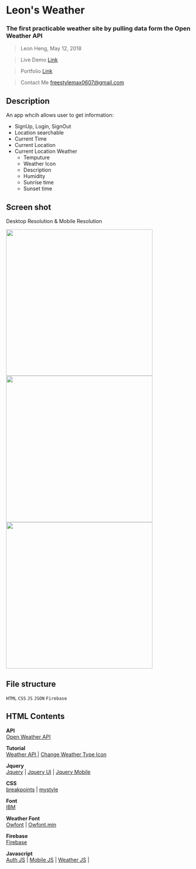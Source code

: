 # Leon's Weather 
### The first practicable weather site by pulling data form the Open Weather API
> Leon Heng, May 12, 2018 

> Live Demo <a href="https://www.fstyle67.com/Fstyle67/mid012/index_mobile.html">Link</a>

> Portfolio <a href="https://www.fstyle67.com/Fstyle67/index.html">Link</a>

> Contact Me <freestylemax0607@gmail.com>


## Description
An app whcih allows user to get information:
+ SignUp, Login, SignOut
+ Location searchable
+ Current Time
+ Current Location
+ Current Location Weather
  - Temputure
  - Weather Icon
  - Description
  - Humidity
  - Sunrise time
  - Sunset time

## Screen shot  
<p>Desktop Resolution & Mobile Resolution</p>

<img src="https://www.fstyle67.com/Fstyle67/m14_img/01.png" height="400px"> <img src="https://www.fstyle67.com/Fstyle67/m14_img/02.png" height="400px">  <img src="https://www.fstyle67.com/Fstyle67/m14_img/03.png" height="400px">


## File structure
`HTML` `CSS` `JS` `JSON` `Firebase`
## HTML Contents 
<b>API</b><br>
<a href="https://openweathermap.org/api"> Open Weather API </a>

<b>Tutorial</b><br>
<a href="https://www.youtube.com/watch?v=KT6Jaxl0JM4&t=850ss"> Weather API </a> |
<a href="https://websygen.github.io/owfont/"> Change Weather Type Icon </a>

<b>Jquery</b><br>
  <a href="https://code.jquery.com/jquery-1.12.4.js">Jquery</a> |
  <a href="https://code.jquery.com/ui/1.12.1/jquery-ui.js">Jquery UI</a> |
  <a href="https://code.jquery.com/mobile/1.4.5/jquery.mobile-1.4.5.min.css">Jquery Mobile</a> 

<b>CSS</b><br>
  <a href="https://github.com/LeonYFH/Current_Weather/blob/master/mid013/css/breakpoint.css">breakpoints</a> |
  <a href="https://github.com/LeonYFH/Current_Weather/blob/master/mid013/css/mystyle.css">mystyle</a>

<b>Font</b><br>
  <a href="https://fonts.googleapis.com/css?family=IBM+Plex+Sans">IBM</a>

<b>Weather Font</b><br>
  <a href="https://github.com/LeonYFH/Current_Weather/blob/master/mid013/css/owfont-regular.css">Owfont</a> |
  <a href="https://github.com/LeonYFH/Current_Weather/blob/master/mid013/css/owfont-regular.min.css">Owfont.min</a>

<b>Firebase</b><br>
  <a href="https://www.gstatic.com/firebasejs/4.12.1/firebase.js">Firebase</a>
  
<b>Javascript</b><br>
  <a href="https://github.com/LeonYFH/Current_Weather/blob/master/mid013/js/auth.js">Auth JS</a> |
  <a href="https://github.com/LeonYFH/Current_Weather/blob/master/mid013/js/mobile.js">Mobile JS</a> |
  <a href="https://github.com/LeonYFH/Current_Weather/blob/master/mid013/js/weather.js">Weather JS</a> |
